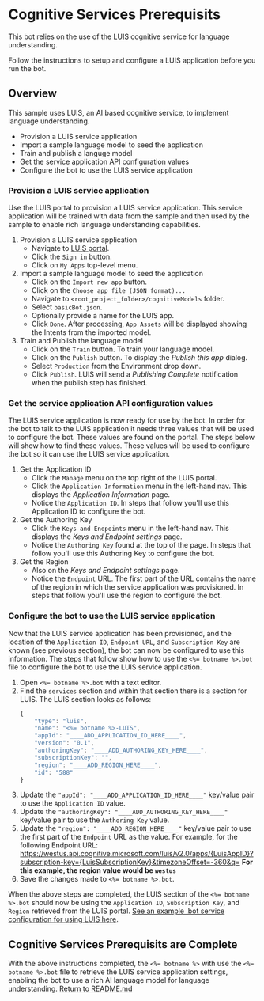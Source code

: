 # Cognitive Services Prerequisits
This bot relies on the use of the [LUIS][1] cognitive service for language understanding.

Follow the instructions to setup and configure a LUIS application before you run the bot.

## Overview
This sample uses LUIS, an AI based cognitive service, to implement language understanding.

- Provision a LUIS service application
- Import a sample language model to seed the application
- Train and publish a languge model
- Get the service application API configuration values
- Configure the bot to use the LUIS service application


### Provision a LUIS service application
Use the LUIS portal to provision a LUIS service application.  This service application will be trained with data from the sample and then used by the sample to enable rich language understanding capabilities.

1.  Provision a LUIS service application
    - Navigate to [LUIS portal][1].
    - Click the `Sign in` button.
    - Click on `My Apps` top-level menu.
1.  Import a sample language model to seed the application
    - Click on the `Import new app` button.
    - Click on the `Choose app file (JSON format)...`
    - Navigate to `<root_project_folder>/cognitiveModels` folder.
    - Select `basicBot.json`.
    - Optionally provide a name for the LUIS app.
    - Click `Done`.  After processing, `App Assets` will be displayed showing the Intents from the imported model.
1.  Train and Publish the language model
    - Click on the `Train` button. To train your language model.
    - Click on the `Publish` button.  To display the _Publish this app_ dialog.
    - Select `Production` from the Environment drop down.
    - Click `Publish`.  LUIS will send a _Publishing Complete_ notification when the publish step has finished.

### Get the service application API configuration values
The LUIS service application is now ready for use by the bot.  In order for the bot to talk to the LUIS application it needs three values that will be used to configure the bot.  These values are found on the portal.  The steps below will show how to find these values.  These values will be used to configure the bot so it can use the LUIS service application.

1.  Get the Application ID
    - Click the `Manage` menu on the top right of the LUIS portal.
    - Click the `Application Information` menu in the left-hand nav.  This displays the _Application Information_ page.
    - Notice the `Application ID`.  In steps that follow you'll use this Application ID to configure the bot.
1.  Get the Authoring Key
    - Click the `Keys and Endpoints` menu in the left-hand nav.  This displays the _Keys and Endpoint settings_ page.
    - Notice the `Authoring Key` found at the top of the page.  In steps that follow you'll use this Authoring Key to configure the bot.
1.  Get the Region
    - Also on the _Keys and Endpoint settings_ page.
    - Notice the `Endpoint` URL.  The first part of the URL contains the name of the region in which the service application was provisioned.  In steps that follow you'll use the region to configure the bot.

### Configure the bot to use the LUIS service application
Now that the LUIS service application has been provisioned, and the location of the `Application ID`, `Endpoint URL`, and `Subscription Key` are known (see previous section), the bot can now be configured to use this information.  The steps that follow show how to use the `<%= botname %>.bot` file to configure the bot to use the LUIS service application.
1.  Open `<%= botname %>.bot` with a text editor.
1.  Find the `services` section and within that section there is a section for LUIS.  The LUIS section looks as follows:
    ```javascript
    {
        "type": "luis",
        "name": "<%= botname %>-LUIS",
        "appId": "____ADD_APPLICATION_ID_HERE____",
        "version": "0.1",
        "authoringKey": "____ADD_AUTHORING_KEY_HERE____",
        "subscriptionKey": "",
        "region": "____ADD_REGION_HERE____",
        "id": "588"
    }
    ```
1.  Update the `"appId": "____ADD_APPLICATION_ID_HERE____"` key/value pair to use the `Application ID` value.
1.  Update the `"authoringKey": "____ADD_AUTHORING_KEY_HERE____"` key/value pair to use the `Authoring Key` value.
1.  Update the `"region": "____ADD_REGION_HERE____"` key/value pair to use the first part of the `Endpoint` URL as the value.
    For example, for the following Endpoint URL:
    https://westus.api.cognitive.microsoft.com/luis/v2.0/apps/{LuisAppID}?subscription-key={LuisSubscriptionKey}&timezoneOffset=-360&q=
    **For this example, the region value would be `westus`**
1.  Save the changes made to `<%= botname %>.bot`.

When the above steps are completed, the LUIS section of the `<%= botname %>.bot` should now be using the `Application ID`, `Subscription Key`, and `Region` retrieved from the LUIS portal.  [See an example .bot service configuration for using LUIS here][2].

## Cognitive Services Prerequisits are Complete
With the above instructions completed, the `<%= botname %>` with use the `<%= botname %>.bot` file to retrieve the LUIS service application settings, enabling the bot to use a rich AI language model for language understanding.
[Return to README.md][3]


[1]: https://www.luis.ai
[2]: https://docs.microsoft.com/en-us/azure/bot-service/bot-builder-howto-v4-luis?view=azure-bot-service-4.0&tabs=js#configure-your-bot-to-use-your-luis-app
[3]: ./README.md
